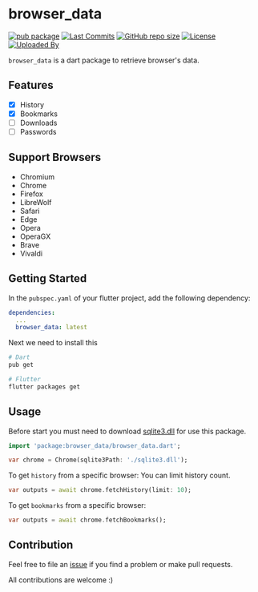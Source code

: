 # browser_data

[![pub package](https://img.shields.io/pub/v/browser_data.svg?logo=dart&logoColor=00b9fc)](https://pub.dev/packages/browser_data)
[![Last Commits](https://img.shields.io/github/last-commit/thitlwincoder/browser_data?logo=git&logoColor=white)](https://github.com/thitlwincoder/browser_data/commits/main)
[![GitHub repo size](https://img.shields.io/github/repo-size/thitlwincoder/browser_data)](https://github.com/thitlwincoder/browser_data)
[![License](https://img.shields.io/github/license/thitlwincoder/browser_data?logo=open-source-initiative&logoColor=green)](https://github.com/thitlwincoder/browser_data/blob/main/LICENSE)
<br>
[![Uploaded By](https://img.shields.io/badge/uploaded%20by-thitlwincoder-blue)](https://github.com/thitlwincoder)

`browser_data` is a dart package to retrieve browser's data.

## Features
- [x] History
- [x] Bookmarks
- [ ] Downloads
- [ ] Passwords

## Support Browsers
- Chromium
- Chrome
- Firefox
- LibreWolf
- Safari
- Edge
- Opera
- OperaGX
- Brave
- Vivaldi

## Getting Started

In the `pubspec.yaml` of your flutter project, add the following dependency:

```yaml
dependencies:
  ...
  browser_data: latest
```

Next we need to install this

```sh
# Dart
pub get

# Flutter
flutter packages get
```
## Usage

Before start you must need to download [sqlite3.dll](https://github.com/thitlwincoder/browser_data/blob/main/example/sqlite3.dll) for use this package.

```dart
import 'package:browser_data/browser_data.dart';

var chrome = Chrome(sqlite3Path: './sqlite3.dll');
```

To get `history` from a specific browser:
You can limit history count.

```dart
var outputs = await chrome.fetchHistory(limit: 10);
```

To get `bookmarks` from a specific browser:

```dart
var outputs = await chrome.fetchBookmarks();
```
## Contribution
Feel free to file an [issue](https://github.com/thitlwincoder/browser_data/issues/new) if you find a problem or make pull requests.

All contributions are welcome :)
